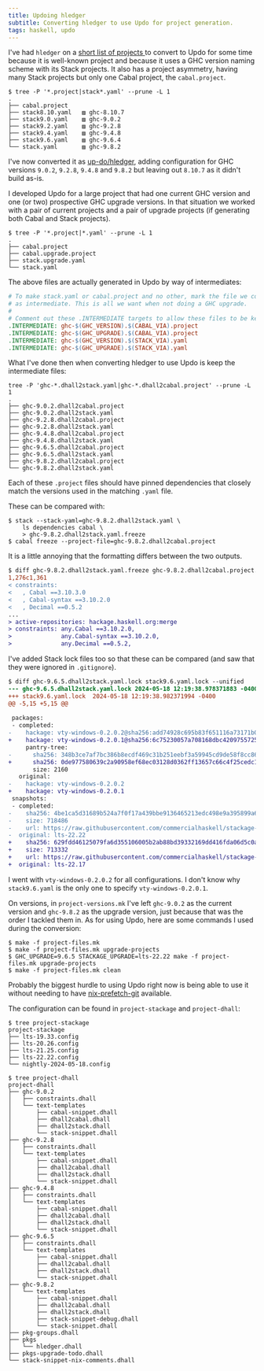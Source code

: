 ```yaml
---
title: Updoing hledger
subtitle: Converting hledger to use Updo for project generation.
tags: haskell, updo
---
```


I've had `hledger` on a [short list of projects
](https://github.com/up-do#proposed) to convert to Updo for some time because it
is well-known project and because it uses a GHC version naming scheme with its
Stack projects. It also has a project asymmetry, having many Stack projects but
only one Cabal project, the `cabal.project`.

```pre
$ tree -P '*.project|stack*.yaml' --prune -L 1
.
├── cabal.project
├── stack8.10.yaml   ▨ ghc-8.10.7
├── stack9.0.yaml    ▨ ghc-9.0.2
├── stack9.2.yaml    ▨ ghc-9.2.8
├── stack9.4.yaml    ▨ ghc-9.4.8
├── stack9.6.yaml    ▨ ghc-9.6.4
└── stack.yaml       ▨ ghc-9.8.2
```

I've now
converted it as [up-do/hledger](https://github.com/up-do/hledger), adding
configuration for GHC versions `9.0.2`, `9.2.8`, `9.4.8` and `9.8.2` but leaving
out `8.10.7` as it didn't build as-is.

I developed Updo for a large project that had one current GHC version and one
(or two) prospective GHC upgrade versions. In that situation we worked with a
pair of current projects and a pair of upgrade projects (if generating both
Cabal and Stack projects).

```
$ tree -P '*.project|*.yaml' --prune -L 1
.
├── cabal.project
├── cabal.upgrade.project
├── stack.upgrade.yaml
└── stack.yaml
```

The above files are actually generated in Updo by way of intermediates:

```makefile
# To make stack.yaml or cabal.project and no other, mark the file we copy from
# as intermediate. This is all we want when not doing a GHC upgrade.
#
# Comment out these .INTERMEDIATE targets to allow these files to be kept.
.INTERMEDIATE: ghc-$(GHC_VERSION).$(CABAL_VIA).project
.INTERMEDIATE: ghc-$(GHC_UPGRADE).$(CABAL_VIA).project
.INTERMEDIATE: ghc-$(GHC_VERSION).$(STACK_VIA).yaml
.INTERMEDIATE: ghc-$(GHC_UPGRADE).$(STACK_VIA).yaml
```


What I've done then when converting hledger to use Updo is keep the intermediate
files:

```pre
tree -P 'ghc-*.dhall2stack.yaml|ghc-*.dhall2cabal.project' --prune -L 1
.
├── ghc-9.0.2.dhall2cabal.project
├── ghc-9.0.2.dhall2stack.yaml
├── ghc-9.2.8.dhall2cabal.project
├── ghc-9.2.8.dhall2stack.yaml
├── ghc-9.4.8.dhall2cabal.project
├── ghc-9.4.8.dhall2stack.yaml
├── ghc-9.6.5.dhall2cabal.project
├── ghc-9.6.5.dhall2stack.yaml
├── ghc-9.8.2.dhall2cabal.project
└── ghc-9.8.2.dhall2stack.yaml
```

Each of these `.project` files should have pinned dependencies that closely
match the versions used in the matching `.yaml` file.

These can be compared with:

```pre
$ stack --stack-yaml=ghc-9.8.2.dhall2stack.yaml \
    ls dependencies cabal \
    > ghc-9.8.2.dhall2stack.yaml.freeze
$ cabal freeze --project-file=ghc-9.8.2.dhall2cabal.project
```

It is a little annoying that the formatting differs between the two outputs.


```diff
$ diff ghc-9.8.2.dhall2stack.yaml.freeze ghc-9.8.2.dhall2cabal.project.freeze 
1,276c1,361
< constraints:
<   , Cabal ==3.10.3.0
<   , Cabal-syntax ==3.10.2.0
<   , Decimal ==0.5.2
...
> active-repositories: hackage.haskell.org:merge
> constraints: any.Cabal ==3.10.2.0,
>              any.Cabal-syntax ==3.10.2.0,
>              any.Decimal ==0.5.2,
```

I've added Stack lock files too so that these can be compared (and saw that they
were ignored in `.gitignore`).

```diff
$ diff ghc-9.6.5.dhall2stack.yaml.lock stack9.6.yaml.lock --unified
--- ghc-9.6.5.dhall2stack.yaml.lock	2024-05-18 12:19:38.978371883 -0400
+++ stack9.6.yaml.lock	2024-05-18 12:19:38.982371994 -0400
@@ -5,15 +5,15 @@
 
 packages:
 - completed:
-    hackage: vty-windows-0.2.0.2@sha256:add74928c695b83f651116a73171b097524c7989d2b08c7c6e2816c982047cab,2815
+    hackage: vty-windows-0.2.0.1@sha256:6c75230057a708168dbc420975572511ad3ec09956bf73c3b6f4be03324e8b13,2815
     pantry-tree:
-      sha256: 348b3ce7af7bc386b8ecdf469c31b251eebf3a59945cd9de58f8cc8667fdcd7d
+      sha256: 0de977580639c2a90958ef68ec03128d0362ff13657c66c4f25cedc12ba3259e
       size: 2160
   original:
-    hackage: vty-windows-0.2.0.2
+    hackage: vty-windows-0.2.0.1
 snapshots:
 - completed:
-    sha256: 4be1ca5d31689b524a7f0f17a439bbe9136465213edc498e9a395899a670f2aa
-    size: 718486
-    url: https://raw.githubusercontent.com/commercialhaskell/stackage-snapshots/master/lts/22/22.yaml
-  original: lts-22.22
+    sha256: 629fdd46125079fa6d355106005b2ab88bd39332169dd416fda06d5c0aaa63e2
+    size: 713332
+    url: https://raw.githubusercontent.com/commercialhaskell/stackage-snapshots/master/lts/22/17.yaml
+  original: lts-22.17

```

I went with `vty-windows-0.2.0.2` for all configurations. I don't know why
`stack9.6.yaml` is the only one to specify `vty-windows-0.2.0.1`.

On versions, in `project-versions.mk` I've left `ghc-9.0.2` as the current
version and `ghc-9.8.2` as the upgrade version, just because that was the order
I tackled them in. As for using Updo, here are some commands I used during the
conversion:

```pre
$ make -f project-files.mk
$ make -f project-files.mk upgrade-projects
$ GHC_UPGRADE=9.6.5 STACKAGE_UPGRADE=lts-22.22 make -f project-files.mk upgrade-projects
$ make -f project-files.mk clean
```

Probably the biggest hurdle to using Updo right now is being able to use it
without needing to have
[nix-prefetch-git](https://github.com/cabalism/updo/issues/5) available.

The configuration can be found in `project-stackage` and `project-dhall`:

```pre
$ tree project-stackage
project-stackage
├── lts-19.33.config
├── lts-20.26.config
├── lts-21.25.config
├── lts-22.22.config
└── nightly-2024-05-18.config
```

```pre
$ tree project-dhall
project-dhall
├── ghc-9.0.2
│   ├── constraints.dhall
│   └── text-templates
│       ├── cabal-snippet.dhall
│       ├── dhall2cabal.dhall
│       ├── dhall2stack.dhall
│       └── stack-snippet.dhall
├── ghc-9.2.8
│   ├── constraints.dhall
│   └── text-templates
│       ├── cabal-snippet.dhall
│       ├── dhall2cabal.dhall
│       ├── dhall2stack.dhall
│       └── stack-snippet.dhall
├── ghc-9.4.8
│   ├── constraints.dhall
│   └── text-templates
│       ├── cabal-snippet.dhall
│       ├── dhall2cabal.dhall
│       ├── dhall2stack.dhall
│       └── stack-snippet.dhall
├── ghc-9.6.5
│   ├── constraints.dhall
│   └── text-templates
│       ├── cabal-snippet.dhall
│       ├── dhall2cabal.dhall
│       ├── dhall2stack.dhall
│       └── stack-snippet.dhall
├── ghc-9.8.2
│   └── text-templates
│       ├── cabal-snippet.dhall
│       ├── dhall2cabal.dhall
│       ├── dhall2stack.dhall
│       ├── stack-snippet-debug.dhall
│       └── stack-snippet.dhall
├── pkg-groups.dhall
├── pkgs
│   └── hledger.dhall
├── pkgs-upgrade-todo.dhall
└── stack-snippet-nix-comments.dhall
```